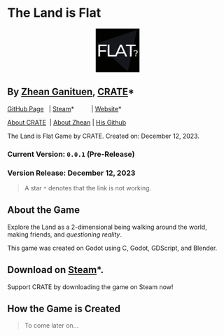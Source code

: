 # The Land is Flat



<div style="text-align: center;">
  <img src="icon.svg" alt="Logo of The Land is Flat" width="100" height="auto">
</div>

## By [Zhean Ganituen](github.com/Z1aaan), [CRATE]()*

[GitHub Page](https://github.com/Z1aaan/The-Land-is-Flat) &nbsp; | [Steam]()* &nbsp;&nbsp;&nbsp;&nbsp;&nbsp;&nbsp;&nbsp;&nbsp;&nbsp;| [Website]()* 

[About CRATE]() &nbsp;| [About Zhean](https://z1aaan.github.io/Z1aaan/) | [His Github](https://github.com/Z1aaan)


The Land is Flat Game by CRATE. Created on: December 12, 2023.
### Current Version: `0.0.1` (Pre-Release)
### Version Release: December 12, 2023

> A star `*` denotes that the link is not working.

## About the Game
Explore the Land as a 2-dimensional being walking around the world, making friends, and *questioning reality*.

This game was created on Godot using C, Godot, GDScript, and Blender.

## Download on [Steam]()*.
Support CRATE by downloading the game on Steam now!

## How the Game is Created
> To come later on...
